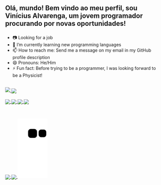 ## Olá, mundo! Bem vindo ao meu perfil, sou Vinícius Alvarenga, um jovem programador procurando por novas oportunidades!
###

- 📷 Looking for a job
- 🌱 I’m currently learning new programming languages
- 📫 How to reach me: Send me a message on my email in my GitHub profile description
- 😄 Pronouns: He/Him
- ⚡ Fun fact: Before trying to be a programmer, I was looking forward to be a Physicist! 

##
###
<div>
  <a href="https://github.com/viniciussalvarenga">
  <img height="180em" src="https://github-readme-stats.vercel.app/api?username=viniciussalvarenga&theme=synthwave&show_icons=true&count_private=true"> 
  <img align="center" height="120em" src="https://github-readme-stats.vercel.app/api/top-langs/?username=viniciussalvarenga&layout=compact&langs_count=10&theme=synthwave">
  </a>
</div>
	
<div style="display: inline_block"><br>
	<a href= "github.com/viniciussalvarenga">
	<img align= "center" height=40 src=https://cdn.jsdelivr.net/gh/devicons/devicon/icons/cplusplus/cplusplus-plain.svg>
	<img align= "center" height=40 src=https://cdn.jsdelivr.net/gh/devicons/devicon/icons/java/java-plain.svg >
	<img align= "center" height=40 src=https://cdn.jsdelivr.net/gh/devicons/devicon/icons/python/python-plain.svg>
	<img align= "center" height=40 src=https://cdn.jsdelivr.net/gh/devicons/devicon/icons/html5/html5-plain.svg>
	</a>
</div>

##

<div><br>
	<a href=https://api.whatsapp.com/send?phone=5511932093584 target="_blank">
	<img align= "center" src=https://img.shields.io/badge/WhatsApp-25D366?style=for-the-badge&logo=whatsapp&logoColor=white>
	</a>
	<a href= https://www.linkedin.com/in/vin%C3%ADcius-silva-alvarenga-4b09601b7 target="_blank">
	<img align= "center" src=https://img.shields.io/badge/LinkedIn-0077B5?style=for-the-badge&logo=linkedin&logoColor=white>
	</a>
	<img src=https://github.com/viniciussalvarenga/viniciussalvarenga/blob/output/github-contribution-grid-snake.svg>
</div>
